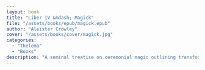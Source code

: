 ```yaml
---
layout: book
title: "Liber IV &mdash; Magick"
file: "/assets/books/epub/magick.epub"
author: "Aleister Crowley"
cover: "/assets/books/cover/magick.jpg"
categories: 
  - "Thelema"
  - "Books"
description: "A seminal treatise on ceremonial magic outlining transformative rituals and practical magick within Thelemic tradition."
---
```

